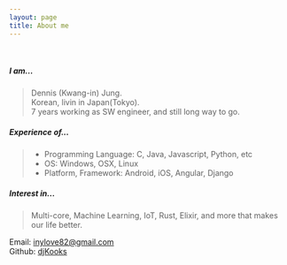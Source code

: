 ```yaml
---
layout: page
title: About me
---
```


<br/>

##### I am...
> Dennis (Kwang-in) Jung.<br/>
> Korean, livin in Japan(Tokyo).<br/>
> 7 years working as SW engineer, and still long way to go.<br/>

##### Experience of...
> * Programming Language: C, Java, Javascript, Python, etc
> * OS: Windows, OSX, Linux
> * Platform, Framework: Android, iOS, Angular, Django

##### Interest in...
> Multi-core, Machine Learning, IoT, Rust, Elixir, and more that makes our life better.

Email: inylove82@gmail.com<br/>
Github: [djKooks](http://github.com/djKooks)<br/>

